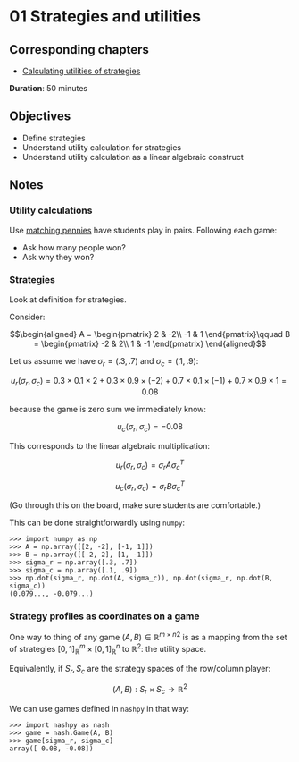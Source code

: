 01 Strategies and utilities
===========================

Corresponding chapters
----------------------

-   [Calculating utilities of
    strategies](http://vknight.org/gt/chapters/02/)

**Duration**: 50 minutes

Objectives
----------

-   Define strategies
-   Understand utility calculation for strategies
-   Understand utility calculation as a linear algebraic construct

Notes
-----

### Utility calculations

Use [matching pennies](./assets/matchingpennies/main.pdf) have
students play in pairs. Following each game:

-   Ask how many people won?
-   Ask why they won?

### Strategies

Look at definition for strategies.

Consider:

$$\begin{aligned}
A =
\begin{pmatrix}
    2 & -2\\
    -1 & 1
\end{pmatrix}\qquad
B =
\begin{pmatrix}
    -2 & 2\\
    1 & -1
\end{pmatrix}
\end{aligned}$$

Let us assume we have $\sigma_r=(.3, .7)$ and $\sigma_c=(.1, .9)$:

$$u_r(\sigma_r, \sigma_c) = 0.3 \times 0.1 \times 2 + 0.3 \times 0.9 \times
(-2) + 0.7 \times 0.1 \times (-1) + 0.7 \times 0.9 \times 1 = 0.08$$

because the game is zero sum we immediately know:

$$u_c(\sigma_r, \sigma_c) = -0.08$$

This corresponds to the linear algebraic multiplication:

$$u_r(\sigma_r, \sigma_c) = \sigma_r A \sigma_c^T$$

$$u_c(\sigma_r, \sigma_c) = \sigma_r B \sigma_c^T$$

(Go through this on the board, make sure students are comfortable.)

This can be done straightforwardly using `numpy`:

    >>> import numpy as np
    >>> A = np.array([[2, -2], [-1, 1]])
    >>> B = np.array([[-2, 2], [1, -1]])
    >>> sigma_r = np.array([.3, .7])
    >>> sigma_c = np.array([.1, .9])
    >>> np.dot(sigma_r, np.dot(A, sigma_c)), np.dot(sigma_r, np.dot(B, sigma_c))
    (0.079..., -0.079...)

### Strategy profiles as coordinates on a game

One way to thing of any game $(A, B)\in{\mathbb{R}^{m \times n}}^2$ is
as a mapping from the set of strategies $[0,1]_{\mathbb{R}}^{m}\times
[0,1]_{\mathbb{R}}^{n}$ to $\mathbb{R}^2$: the utility space.

Equivalently, if $S_r, S_c$ are the strategy spaces of the row/column
player:

$$(A, B): S_r\times S_c \to \mathbb{R} ^2$$

We can use games defined in `nashpy` in that way:

    >>> import nashpy as nash
    >>> game = nash.Game(A, B)
    >>> game[sigma_r, sigma_c]
    array([ 0.08, -0.08])
